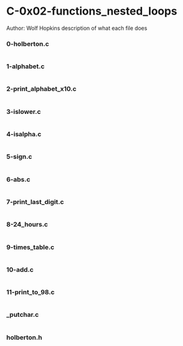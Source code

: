 # C-0x02-functions_nested_loops
Author: Wolf Hopkins
description of what each file does
### 0-holberton.c
```
```
### 1-alphabet.c
```
```
### 2-print_alphabet_x10.c
```
```
### 3-islower.c
```
```
### 4-isalpha.c
```
```
### 5-sign.c
```
```
### 6-abs.c
```
```
### 7-print_last_digit.c
```
```
### 8-24_hours.c
```
```
### 9-times_table.c
```
```
### 10-add.c
```
```
### 11-print_to_98.c
```
```
### _putchar.c
```
```
### holberton.h
```
```

